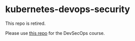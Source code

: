 # kubernetes-devops-security

This repo is retired.

Please use [this repo](https://github.com/kodekloudhub/devsecops) for the DevSecOps course.
